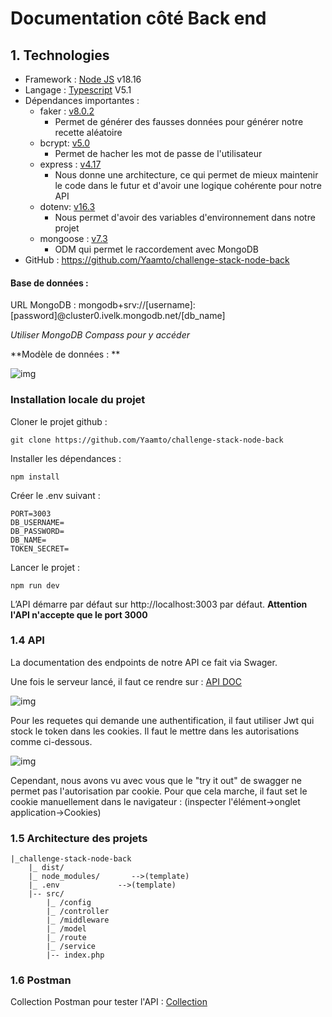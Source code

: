 # Documentation côté Back end

## 1. Technologies

- Framework : [Node JS](https://nodejs.org/en) v18.16
- Langage : [Typescript](https://www.typescriptlang.org/docs/home) V5.1
- Dépendances importantes :
  - faker : [v8.0.2](https://www.npmjs.com/package/@faker-js/faker)
    - Permet de générer des fausses données pour générer notre recette aléatoire
  - bcrypt: [v5.0](https://www.npmjs.com/package/bcrypt) 
    - Permet de hacher les mot de passe de l'utilisateur
  - express : [v4.17](https://www.npmjs.com/package/express) 
    - Nous donne une architecture, ce qui permet de mieux maintenir le code dans le futur et d'avoir une logique cohérente pour notre API
  - dotenv: [v16.3](https://www.npmjs.com/package/dotenv) 
    - Nous permet d'avoir des variables d'environnement dans notre projet
  - mongoose : [v7.3](https://www.npmjs.com/package/mongoose) 
    - ODM qui permet le raccordement avec MongoDB
- GitHub : https://github.com/Yaamto/challenge-stack-node-back

#### Base de données : 

URL MongoDB : mongodb+srv://[username]:[password]@cluster0.ivelk.mongodb.net/[db_name]

*Utiliser MongoDB Compass pour y accéder*

**Modèle de données : **

![img](https://cdn.discordapp.com/attachments/938010834607669288/1127890835653001326/Capture_decran_2023-07-10_100632.png)

###  Installation locale du projet 

Cloner le projet github :

```shell
git clone https://github.com/Yaamto/challenge-stack-node-back
```

Installer les dépendances :

```nginx
npm install
```

Créer le .env suivant : 

```shell
PORT=3003
DB_USERNAME=
DB_PASSWORD=
DB_NAME=
TOKEN_SECRET=
```

Lancer le projet :

```nginx
npm run dev
```

L’API démarre par défaut sur http://localhost:3003 par défaut. **Attention l'API n'accepte que le port 3000**

### 1.4 API

La documentation des endpoints de notre API ce fait via Swager.

Une fois le serveur lancé, il faut ce rendre sur : [API DOC](http://localhost:3003/api-docs/)

![img](https://cdn.discordapp.com/attachments/938010834607669288/1127890835653001326/Capture_decran_2023-07-10_100632.png)

Pour les requetes qui demande une authentification, il faut utiliser Jwt qui stock le token dans les cookies. Il faut le mettre dans les autorisations comme ci-dessous. 

![img](https://cdn.discordapp.com/attachments/938010834607669288/1127890835653001326/Capture_decran_2023-07-10_100632.png)

Cependant, nous avons vu avec vous que le "try it out" de swagger ne permet pas l'autorisation par cookie. Pour que cela marche, il faut set le cookie manuellement dans le navigateur :
(inspecter l'élément->onglet application->Cookies)

### 1.5 Architecture des projets

```
|_challenge-stack-node-back
	|_ dist/
	|_ node_modules/       -->(template)
	|_ .env				-->(template)
	|-- src/
		|_ /config
		|_ /controller
		|_ /middleware
		|_ /model
		|_ /route
		|_ /service
		|-- index.php 
```

### 1.6 Postman

Collection Postman pour tester l'API : [Collection](https://github.com/Yaamto/challenge-stack-node-back/blob/documentation/Documentation/ChallengeStack.postman_collection.json)

